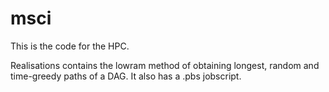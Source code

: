 # msci

This is the code for the HPC. 

Realisations contains the lowram method of obtaining longest, random and time-greedy paths of a DAG. It also has a .pbs jobscript. 

